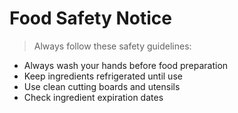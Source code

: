 # Food Safety Notice

>  Always follow these safety guidelines:

-   Always wash your hands before food preparation
-   Keep ingredients refrigerated until use
-   Use clean cutting boards and utensils
-   Check ingredient expiration dates


